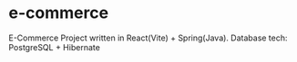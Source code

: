 # e-commerce
E-Commerce Project written in React(Vite) + Spring(Java). Database tech: PostgreSQL + Hibernate
